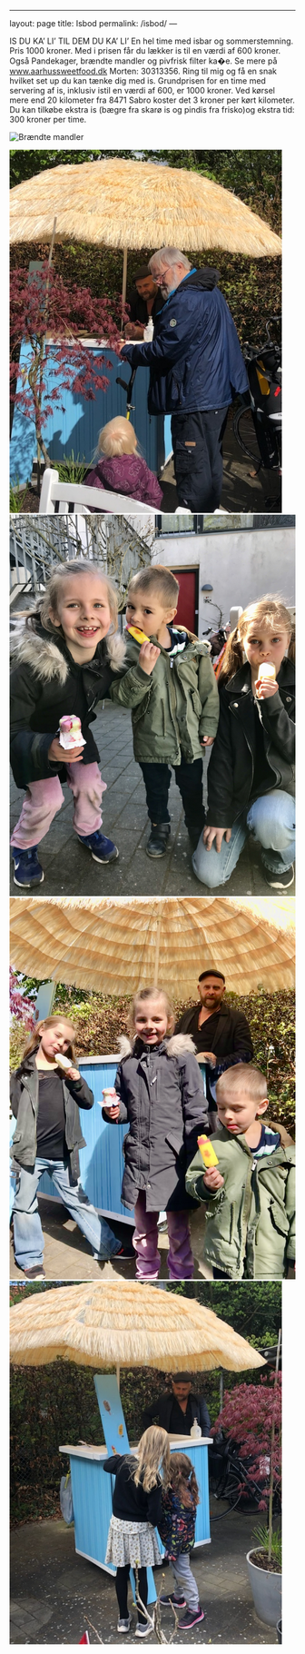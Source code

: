 ---
layout: page
title: Isbod
permalink: /isbod/
—

IS DU KA’ LI’
TIL DEM DU KA’ LI’
En hel time med isbar og sommerstemning.
Pris 1000 kroner. Med i prisen får du lækker is til en værdi af 600 kroner. Også Pandekager, brændte mandler og pivfrisk filter ka�e.
Se mere på www.aarhussweetfood.dk
Morten: 30313356.
Ring til mig og få en snak hvilket set up du kan tænke dig med is.
Grundprisen for en time med servering af is, inklusiv istil en værdi af 600, er 1000 kroner.
Ved kørsel mere end 20 kilometer fra 8471 Sabro koster det 3 kroner per kørt kilometer.
Du kan tilkøbe ekstra is (bægre fra skarø is og pindis fra frisko)og ekstra tid: 300 kroner per time.

![Brændte mandler](/mandler.jpg)

![isbod](/isbod.jpg)
![isbod](/isborn.jpg)
![isbod](/isborn2.jpg)
![isbod](/isborn3.jpg)
